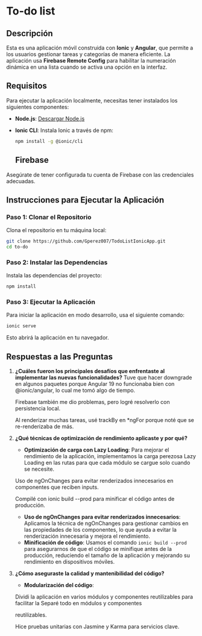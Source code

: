 # To-do list

## Descripción

Esta es una aplicación móvil construida con **Ionic** y **Angular**, que permite a los usuarios gestionar tareas y categorías de manera eficiente. La aplicación usa **Firebase Remote Config** para habilitar la numeración dinámica en una lista cuando se activa una opción en la interfaz.

## Requisitos

Para ejecutar la aplicación localmente, necesitas tener instalados los siguientes componentes:

- **Node.js**: [Descargar Node.js](https://nodejs.org)
- **Ionic CLI**: Instala Ionic a través de npm:
  ```bash
  npm install -g @ionic/cli
  ```

  ## Firebase

Asegúrate de tener configurada tu cuenta de Firebase con las credenciales adecuadas.

## Instrucciones para Ejecutar la Aplicación

### Paso 1: Clonar el Repositorio

Clona el repositorio en tu máquina local:

```bash
git clone https://github.com/Gperez007/TodoListIonicApp.git
cd to-do
```

### Paso 2: Instalar las Dependencias

Instala las dependencias del proyecto:

```bash
npm install
```

### Paso 3: Ejecutar la Aplicación

Para iniciar la aplicación en modo desarrollo, usa el siguiente comando:

```bash
ionic serve
```

Esto abrirá la aplicación en tu navegador.


## Respuestas a las Preguntas

1. **¿Cuáles fueron los principales desafíos que enfrentaste al implementar las nuevas funcionalidades?**
   Tuve que hacer downgrade en algunos paquetes porque Angular 19 no funcionaba bien con @ionic/angular, lo cual me tomó algo de tiempo.

   Firebase también me dio problemas, pero logré resolverlo con persistencia local.

   Al renderizar muchas tareas, usé trackBy en *ngFor porque noté que se re-renderizaba de más.

2. **¿Qué técnicas de optimización de rendimiento aplicaste y por qué?**
   - **Optimización de carga con Lazy Loading**:
    Para mejorar el rendimiento de la aplicación, implementamos la carga perezosa Lazy Loading en las rutas para que cada módulo se cargue solo cuando se necesite.

   Uso de ngOnChanges para evitar renderizados innecesarios en componentes que reciben inputs.

   Compilé con ionic build --prod para minificar el código antes de producción.

   - **Uso de ngOnChanges para evitar renderizados innecesarios**: Aplicamos la técnica de ngOnChanges para gestionar cambios en las propiedades de los componentes, lo que ayuda a evitar la renderización innecesaria y mejora el rendimiento.
   - **Minificación de código**: Usamos el comando `ionic build --prod` para asegurarnos de que el código se minifique antes de la producción, reduciendo el tamaño de la aplicación y mejorando su rendimiento en dispositivos móviles.

3. **¿Cómo aseguraste la calidad y mantenibilidad del código?**
   - **Modularización del código**: 
   
   Dividi la aplicación en varios módulos y componentes reutilizables para facilitar la Separé todo en módulos y componentes
    
   reutilizables.

   Hice pruebas unitarias con Jasmine y Karma para servicios clave.


